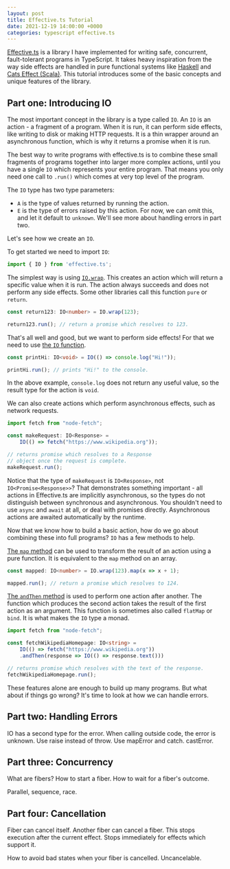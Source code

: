```yaml
---
layout: post
title: Effective.ts Tutorial
date: 2021-12-19 14:00:00 +0000
categories: typescript effective.ts
---
```


[Effective.ts](https://github.com/DavidTimms/effective.ts) is a library I have implemented for writing safe, concurrent, fault-tolerant programs in TypeScript. It takes heavy inspiration from the way side effects are handled in pure functional systems like [Haskell](https://en.wikibooks.org/wiki/Haskell/Understanding_monads/IO) and [Cats Effect (Scala)](https://typelevel.org/cats-effect/). This tutorial introduces some of the basic concepts and unique features of the library.

## Part one: Introducing IO

The most important concept in the library is a type called `IO`. An `IO` is an action - a fragment of a program. When it is run, it can perform side effects, like writing to disk or making HTTP requests. It is a thin wrapper around an asynchronous function, which is why it returns a promise when it is run.

The best way to write programs with effective.ts is to combine these small fragments of programs together into larger more complex actions, until you have a single `IO` which represents your entire program. That means you only need one call to `.run()` which comes at very top level of the program.

The `IO` type has two type parameters:

- `A` is the type of values returned by running the action.
- `E` is the type of errors raised by this action. For now, we can omit this, and let it default to `unknown`. We'll see more about handling errors in part two.

Let's see how we create an `IO`.

To get started we need to import `IO`:

```typescript
import { IO } from 'effective.ts';
```

The simplest way is using [`IO.wrap`](https://davidtimms.github.io/effective.ts/modules/io.IO.html#wrap). This creates an action which will return a specific value when it is run. The action always succeeds and does not perform any side effects. Some other libraries call this function `pure` or `return`.

```typescript
const return123: IO<number> = IO.wrap(123);

return123.run(); // return a promise which resolves to 123.
```

That's all well and good, but we want to perform side effects! For that we need to use [the `IO` function](https://davidtimms.github.io/effective.ts/modules/io.html#IO-2).

```typescript
const printHi: IO<void> = IO(() => console.log("Hi!"));

printHi.run(); // prints "Hi!" to the console.
```

In the above example, `console.log` does not return any useful value, so the result type for the action is `void`.

We can also create actions which perform asynchronous effects, such as network requests.

```typescript
import fetch from "node-fetch";

const makeRequest: IO<Response> =
    IO(() => fetch("https://www.wikipedia.org"));

// returns promise which resolves to a Response
// object once the request is complete.
makeRequest.run(); 
```

Notice that the type of `makeRequest` is `IO<Response>`, not `IO<Promise<Response>>`? That demonstrates something important - all actions in Effective.ts are implicitly asynchronous, so the types do not distinguish between synchronous and asynchronous. You shouldn't need to use `async` and `await` at all, or deal with promises directly. Asynchronous actions are awaited automatically by the runtime.

Now that we know how to build a basic action, how do we go about combining these into full programs? `IO` has a few methods to help.

[The `map` method](https://davidtimms.github.io/effective.ts/classes/io.IOBase.html#map) can be used to transform the result of an action using a pure function. It is equivalent to the `map` method on an array.

```typescript
const mapped: IO<number> = IO.wrap(123).map(x => x + 1);

mapped.run(); // return a promise which resolves to 124.
```

[The `andThen` method](https://davidtimms.github.io/effective.ts/classes/io.IOBase.html#andThen) is used to perform one action after another. The function which produces the second action takes the result of the first action as an argument. This function is sometimes also called `flatMap` or `bind`. It is what makes the `IO` type a monad.

```typescript
import fetch from "node-fetch";

const fetchWikipediaHomepage: IO<string> =
    IO(() => fetch("https://www.wikipedia.org"))
    .andThen(response => IO(() => response.text()))

// returns promise which resolves with the text of the response.
fetchWikipediaHomepage.run();
```

These features alone are enough to build up many programs. But what about if things go wrong? It's time to look at how we can handle errors.

## Part two: Handling Errors

IO has a second type for the error. When calling outside code, the error is unknown. Use raise instead of throw. Use mapError and catch. castError.

## Part three: Concurrency

What are fibers? How to start a fiber. How to wait for a fiber's outcome.

Parallel, sequence, race.

## Part four: Cancellation

Fiber can cancel itself. Another fiber can cancel a fiber. This stops execution after the current effect. Stops immediately for effects which support it.

How to avoid bad states when your fiber is cancelled. Uncancelable.